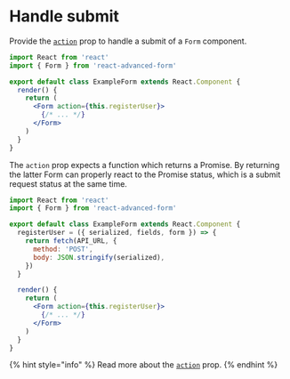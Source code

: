 # Handle submit

Provide the [`action`](../components/form/props/action.md) prop to handle a submit of a `Form` component.

```jsx
import React from 'react'
import { Form } from 'react-advanced-form'

export default class ExampleForm extends React.Component {
  render() {
    return (
      <Form action={this.registerUser}>
        {/* ... */}
      </Form>
    )
  }
}
```

The `action` prop expects a function which returns a Promise. By returning the latter Form can properly react to the Promise status, which is a submit request status at the same time.

```jsx
import React from 'react'
import { Form } from 'react-advanced-form'

export default class ExampleForm extends React.Component {
  registerUser = ({ serialized, fields, form }) => {
    return fetch(API_URL, {
      method: 'POST',
      body: JSON.stringify(serialized),
    })
  }

  render() {
    return (
      <Form action={this.registerUser}>
        {/* ... */}
      </Form>
    )
  }
}
```

{% hint style="info" %}
Read more about the [`action`](../components/form/props/action.md) prop.
{% endhint %}


